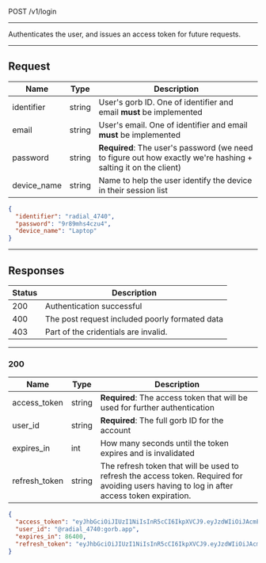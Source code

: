 POST /v1/login

---

Authenticates the user, and issues an access token for future requests.

---

## Request

| Name        | Type   | Description                                                                                                    |
| ----------- | ------ | -------------------------------------------------------------------------------------------------------------- |
| identifier  | string | User's gorb ID. One of identifier and email **must** be implemented                                            |
| email       | string | User's email. One of identifier and email **must** be implemented                                              |
| password    | string | **Required**: The user's password (we need to figure out how exactly we're hashing + salting it on the client) |
| device_name | string | Name to help the user identify the device in their session list                                                |

```json
{
  "identifier": "radial_4740",
  "password": "9r89mhs4czu4",
  "device_name": "Laptop"
}
```

---

## Responses

| Status | Description                                    |
| ------ | ---------------------------------------------- |
| 200    | Authentication successful                      |
| 400    | The post request included poorly formated data |
| 403    | Part of the cridentials are invalid.           |

---

### 200

| Name          | Type   | Description                                                                                                                                  |
| ------------- | ------ | -------------------------------------------------------------------------------------------------------------------------------------------- |
| access_token  | string | **Required**: The access token that will be used for further authentication                                                                  |
| user_id       | string | **Required**: The full gorb ID for the account                                                                                               |
| expires_in    | int    | How many seconds until the token expires and is invalidated                                                                                  |
| refresh_token | string | The refresh token that will be used to refresh the access token. Required for avoiding users having to log in after access token expiration. |

```json
{
  "access_token": "eyJhbGciOiJIUzI1NiIsInR5cCI6IkpXVCJ9.eyJzdWIiOiJAcmFkaWFsXzQ3NDA6Z29yYi5hcHAiLCJpZGVudGlmaWVyIjoicmFkaWFsXzQ3NDAiLCJpYXQiOjE3NDM4ODgyNDAsImV4cCI6MTc0NTk2MTg0MH0.MZsOfeOm98K2sgtJ3hIDy0iyX27tDJRgW5iSayBJIDM",
  "user_id": "@radial_4740:gorb.app",
  "expires_in": 86400,
  "refresh_token": "eyJhbGciOiJIUzI1NiIsInR5cCI6IkpXVCJ9.eyJzdWIiOiJAcmFkaWFsXzQ3NDA6Z29yYi5hcHAiLCJpZGVudGlmaWVyIjoicmFkaWFsXzQ3NDAiLCJpYXQiOjE3NDM4ODgyNDAsImV4cCI6MTc0NjQ4MDI0MH0.OvUDelrhELNBhizvAj7wm13YpDLYluI4sPeBmT5sPUg"
}
```
